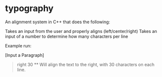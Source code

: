 # typography

An alignment system in C++ that does the following:

  Takes an input from the user and properly aligns (left/center/right)
  Takes an input of a number to determine how many characters per line
  
Example run:

[Input a Paragraph]
> right 30 
** Will align the text to the right, with 30 characters on each line.
